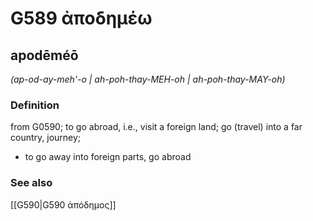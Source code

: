 # G589 ἀποδημέω

## apodēméō

_(ap-od-ay-meh'-o | ah-poh-thay-MEH-oh | ah-poh-thay-MAY-oh)_

### Definition

from G0590; to go abroad, i.e., visit a foreign land; go (travel) into a far country, journey; 

- to go away into foreign parts, go abroad

### See also

[[G590|G590 ἀπόδημος]]
